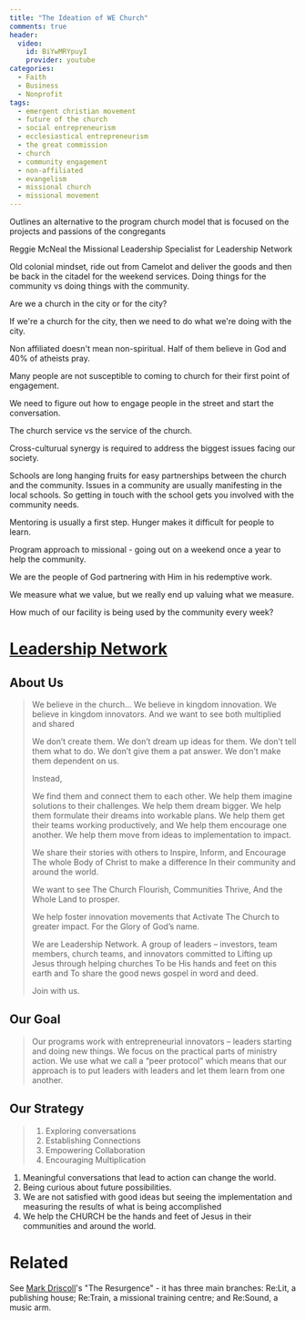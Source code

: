 ```yaml
---
title: "The Ideation of WE Church"
comments: true
header:
  video:
    id: BiYwMRYpuyI
    provider: youtube
categories:
  - Faith
  - Business
  - Nonprofit
tags:
  - emergent christian movement
  - future of the church
  - social entrepreneurism
  - ecclesiastical entrepreneurism
  - the great commission
  - church
  - community engagement
  - non-affiliated
  - evangelism
  - missional church
  - missional movement
---
```


Outlines an alternative to the program church model that is focused on the projects and passions of the congregants

Reggie McNeal the Missional Leadership Specialist for Leadership Network

Old colonial mindset, ride out from Camelot and deliver the goods and then be back in the citadel for the weekend services. Doing things for the community vs doing things with the community.

Are we a church in the city or for the city?

If we're a church for the city, then we need to do what we're doing with the city.

Non affiliated doesn't mean non-spiritual. Half of them believe in God and 40% of atheists pray.

Many people are not susceptible to coming to church for their first point of engagement.

We need to figure out how to engage people in the street and start the conversation.

The church service vs the service of the church.

Cross-culturual synergy is required to address the biggest issues facing our society.

Schools are long hanging fruits for easy partnerships between the church and the community. Issues in a community are usually manifesting in the local schools. So getting in touch with the school gets you involved with the community needs.

Mentoring is usually a first step. Hunger makes it difficult for people to learn.

Program approach to missional - going out on a weekend once a year to help the community.

We are the people of God partnering with Him in his redemptive work.

We measure what we value, but we really end up valuing what we measure.

How much of our facility is being used by the community every week?

# [Leadership Network](http://leadnet.org)

## About Us

> We believe in the church…
> We believe in kingdom innovation.
> We believe in kingdom innovators.
> And we want to see both multiplied and shared
>
> We don’t create them.
> We don’t dream up ideas for them.
> We don’t tell them what to do.
> We don’t give them a pat answer.
> We don’t make them dependent on us.
>
> Instead,
>
> We find them and connect them to each other.
> We help them imagine solutions to their challenges.
> We help them dream bigger.
> We help them formulate their dreams into workable plans.
> We help them get their teams working productively, and
> We help them encourage one another.
> We help them move from ideas to implementation to impact.
>
> We share their stories with others to
> Inspire, Inform, and Encourage
> The whole Body of Christ to make a difference
> In their community and around the world.
>
> We want to see
> The Church Flourish,
> Communities Thrive,
> And the Whole Land to prosper.
>
> We help foster innovation movements that
> Activate The Church to greater impact.
> For the Glory of God’s name.
>
> We are Leadership Network.
> A group of leaders – investors, team members, church teams, and innovators committed to
> Lifting up Jesus through helping churches
> To be His hands and feet on this earth and
> To share the good news gospel in word and deed.
>
> Join with us.

## Our Goal

> Our programs work with entrepreneurial innovators – leaders starting and doing new things. We focus on the practical parts of ministry action. We use what we call a “peer protocol” which means that our approach is to put leaders with leaders and let them learn from one another.

## Our Strategy

> 1. Exploring conversations
> 2. Establishing Connections
> 3. Empowering Collaboration
> 4. Encouraging Multiplication

1. Meaningful conversations that lead to action can change the world.
2. Being curious about future possibilities.
3. We are not satisfied with good ideas but seeing the implementation and measuring the results of what is being accomplished
4. We help the CHURCH be the hands and feet of Jesus in their communities and around the world.

# Related

See [Mark Driscoll](https://en.wikipedia.org/wiki/Mark_Driscoll)'s "The Resurgence" - it has three main branches: Re:Lit, a publishing house; Re:Train, a missional training centre; and Re:Sound, a music arm.
